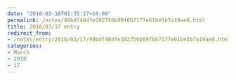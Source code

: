 ```yaml
---
date: "2018-03-18T01:35:17+10:00"
permalink: /notes/99bdf48dfe382750b09f667177e61be5b7a19ae8.html
title: 2018/03/17 entry
redirect_from:
- /notes/entry/2018/03/17/99bdf48dfe382750b09f667177e61be5b7a19ae8.html
categories:
- March
- 2018
- 17
---
```

